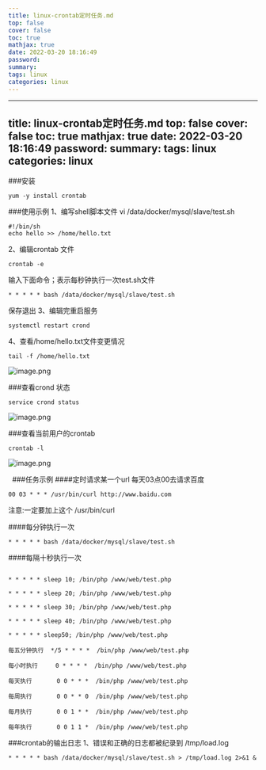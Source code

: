 ```yaml
---
title: linux-crontab定时任务.md
top: false
cover: false
toc: true
mathjax: true
date: 2022-03-20 18:16:49
password:
summary:
tags: linux
categories: linux
---
```

---
title: linux-crontab定时任务.md
top: false
cover: false
toc: true
mathjax: true
date: 2022-03-20 18:16:49
password:
summary:
tags: linux
categories: linux
---

###安装
~~~
yum -y install crontab
~~~
###使用示例
1、编写shell脚本文件
vi /data/docker/mysql/slave/test.sh
~~~
#!/bin/sh
echo hello >> /home/hello.txt
~~~
2、编辑crontab 文件
~~~
crontab -e 
~~~
输入下面命令；表示每秒钟执行一次test.sh文件
~~~
* * * * * bash /data/docker/mysql/slave/test.sh
~~~
保存退出
3、编辑完重启服务
~~~
systemctl restart crond 
~~~
4、查看/home/hello.txt文件变更情况
~~~
tail -f /home/hello.txt
~~~
![image.png](https://upload-images.jianshu.io/upload_images/13965490-44c8b143f5435ede.png?imageMogr2/auto-orient/strip%7CimageView2/2/w/1240)



###查看crond 状态
~~~
service crond status
~~~
![image.png](https://upload-images.jianshu.io/upload_images/13965490-edec4e8a8bacde90.png?imageMogr2/auto-orient/strip%7CimageView2/2/w/1240)

###查看当前用户的crontab 
~~~
crontab -l
~~~
![image.png](https://upload-images.jianshu.io/upload_images/13965490-3e454c3e2ffa2845.png?imageMogr2/auto-orient/strip%7CimageView2/2/w/1240)

 
###任务示例
####定时请求某一个url 
每天03点00去请求百度
~~~
00 03 * * * /usr/bin/curl http://www.baidu.com
~~~
注意:一定要加上这个 /usr/bin/curl

####每分钟执行一次
~~~
* * * * * bash /data/docker/mysql/slave/test.sh
~~~

####每隔十秒执行一次
~~~

* * * * * sleep 10; /bin/php /www/web/test.php

* * * * * sleep 20; /bin/php /www/web/test.php

* * * * * sleep 30; /bin/php /www/web/test.php

* * * * * sleep 40; /bin/php /www/web/test.php

* * * * * sleep50; /bin/php /www/web/test.php

每五分钟执行  */5 * * * *  /bin/php /www/web/test.php

每小时执行     0 * * * *  /bin/php /www/web/test.php

每天执行       0 0 * * *  /bin/php /www/web/test.php

每周执行       0 0 * * 0  /bin/php /www/web/test.php

每月执行       0 0 1 * *  /bin/php /www/web/test.php

每年执行       0 0 1 1 *  /bin/php /www/web/test.php
~~~
###crontab的输出日志
1、错误和正确的日志都被纪录到 /tmp/load.log
~~~
* * * * * bash /data/docker/mysql/slave/test.sh > /tmp/load.log 2>&1 &
~~~
